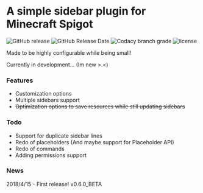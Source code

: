 # A simple sidebar plugin for Minecraft Spigot
![GitHub release](https://img.shields.io/github/release/flintintoe/SimpleSidebar.svg?style=for-the-badge)   ![GitHub Release Date](https://img.shields.io/github/release-date/flintintoe/SimpleSidebar.svg?style=flat-square?label=Last%20release)   ![Codacy branch grade](https://img.shields.io/codacy/grade/ad2a5c3320dd43cbad38ba13a85f8a66/release.svg?style=flat-square)   ![license](https://img.shields.io/github/license/flintintoe/SimpleSidebar.svg?style=flat-square) 


Made to be highly configurable while being small!

Currently in development... (Im new >.<)

### Features
- Customization options
- Multiple sidebars support
- ~~Optimization options to save resources while still updating sidebars~~

### Todo
- Support for duplicate sidebar lines
- Redo of placeholders (And maybe support for Placeholder API)
- Redo of commands
- Adding permissions support

### News
2018/4/15 - First release! v0.6.0_BETA


